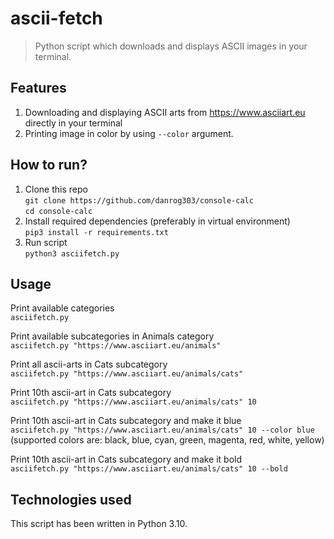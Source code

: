 # ascii-fetch
> Python script which downloads and displays ASCII images in your terminal.

## Features
1. Downloading and displaying ASCII arts from https://www.asciiart.eu directly in your terminal
2. Printing image in color by using `--color` argument.

## How to run?
1. Clone this repo  
   `git clone https://github.com/danrog303/console-calc`  
   `cd console-calc`
2. Install required dependencies (preferably in virtual environment)  
   `pip3 install -r requirements.txt`
3. Run script  
   `python3 asciifetch.py`
   
## Usage
Print available categories  
`asciifetch.py`  

Print available subcategories in Animals category  
`asciifetch.py "https://www.asciiart.eu/animals"`  

Print all ascii-arts in Cats subcategory  
`asciifetch.py "https://www.asciiart.eu/animals/cats"`

Print 10th ascii-art in Cats subcategory  
`asciifetch.py "https://www.asciiart.eu/animals/cats" 10` 

Print 10th ascii-art in Cats subcategory and make it blue  
`asciifetch.py "https://www.asciiart.eu/animals/cats" 10 --color blue`  
(supported colors are: black, blue, cyan, green, magenta, red, white, yellow)

Print 10th ascii-art in Cats subcategory and make it bold  
`asciifetch.py "https://www.asciiart.eu/animals/cats" 10 --bold`  

## Technologies used
This script has been written in Python 3.10.